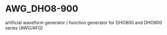 # AWG_DHO8-900
artificial waveform generator / function generator for DHO800 and DHO900 series (AWG/AFG)
